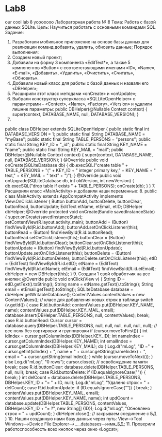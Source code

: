 # Lab8
our cool lab 8 yooooooo
Лабораторная работа № 8
Тема: Работа с базой данных SQLite.
Цель: Научиться работать с основными командами SQL.
Задание:
1. Разработали мобильное приложение на основе базы данных для
реализации команд добавить, удалить, обновить данные;
Порядок выполнения:
1. Создаем новый проект;
2. Добавили на форму 3 компонента «EditText*», а также 5
компонентов «Button» с соответствующими именами «ID»,
«Name», «E-mail», «Добавить», «Удалить», «Очистить»,
«Считать», «Обновить».
3. Добавили новый класс для работы с базой данных и назвали его
«DBHelper»;
4. Расширили этот класс методами «onCreate» и «onUpdate»;
5. Выбрали конструктор суперкласса «SQLLiteOpenHelper» с
параметрами – «Context», «Name», «Factory», «Version» и удалили
лишние параметры:
public DBHelper(@Nullable Context context)
{
super(context, DATABASE_NAME, null, DATABASE_VERSION);
}
6.

public class DBHelper extends SQLiteOpenHelper
{
public static final int DATABASE_VERSION = 1;
public static final String DATABASE_NAME = &quot;myBase&quot;;
public static final String TABLE_PERSONS = &quot;persons&quot;;
public static final String KEY_ID = &quot;_id&quot;;
public static final String KEY_NAME = &quot;name&quot;;
public static final String KEY_MAIL = &quot;mail&quot;;
public DBHelper(@Nullable Context context)
{
super(context, DATABASE_NAME, null, DATABASE_VERSION);
}
@Override
public void onCreate(SQLiteDatabase db)
{
db.execSQL(&quot;create table &quot; + TABLE_PERSONS + &quot;(&quot; + KEY_ID + &quot;
integer primary key,&quot; + KEY_NAME + &quot; text,&quot; + KEY_MAIL + &quot; text&quot; + &quot;)&quot;);
}
@Override
public void onUpgrade(SQLiteDatabase db, int oldVersion, int
newVersion)
{
db.execSQL(&quot;drop table if exists &quot; + TABLE_PERSONS);
onCreate(db);
}
}
7. Расширили класс «MainActivity» и добавили наши переменные:
8. public class MainActivity extends AppCompatActivity implements
View.OnClickListener
{
Button buttonAdd, buttonDelete, buttonClear, buttonRead,
buttonUpdate;
EditText etName, etEmail, etID;
DBHelper dbHelper;
@Override
protected void onCreate(Bundle savedInstanceState)
{
super.onCreate(savedInstanceState);
setContentView(R.layout.activity_main);
buttonAdd = (Button) findViewById(R.id.buttonAdd);
buttonAdd.setOnClickListener(this);
buttonRead = (Button) findViewById(R.id.buttonRead);
buttonRead.setOnClickListener(this);
buttonClear = (Button) findViewById(R.id.buttonClear);
buttonClear.setOnClickListener(this);
buttonUpdate = (Button) findViewById(R.id.buttonUpdate);
buttonUpdate.setOnClickListener(this);
buttonDelete = (Button) findViewById(R.id.buttonDelete);
buttonDelete.setOnClickListener(this);
etID = (EditText) findViewById(R.id.etID);
etName = (EditText) findViewById(R.id.etName);
etEmail = (EditText) findViewById(R.id.etEmail);
dbHelper = new DBHelper(this);
}
9. Создали 1 свой обработчик на все кнопки:
@Override
public void onClick(View v)
{
String ID = etID.getText().toString();
String name = etName.getText().toString();
String email = etEmail.getText().toString();
SQLiteDatabase database = dbHelper.getWritableDatabase();
ContentValues contentValues = new ContentValues(); // класс для
добавления новых строк в таблицу
switch (v.getId())
{
case R.id.buttonAdd:
contentValues.put(DBHelper.KEY_NAME, name);
contentValues.put(DBHelper.KEY_MAIL, email);
database.insert(DBHelper.TABLE_PERSONS, null,
contentValues);
break;
case R.id.buttonRead:
Cursor cursor = database.query(DBHelper.TABLE_PERSONS, null,
null, null,
null, null, null); // все поля без сортировки и
группировки
if (cursor.moveToFirst())
{
int idIndex = cursor.getColumnIndex(DBHelper.KEY_ID);
int nameIndex =
cursor.getColumnIndex(DBHelper.KEY_NAME);
int emailIndex =
cursor.getColumnIndex(DBHelper.KEY_MAIL);
do {
Log.d(&quot;mLog&quot;, &quot;ID =&quot; + cursor.getInt(idIndex) +
&quot;, name = &quot; + cursor.getString(nameIndex) +
&quot;, email = &quot; +
cursor.getString(emailIndex));
} while (cursor.moveToNext());
} else
Log.d(&quot;mLog&quot;, &quot;0 rows&quot;);
cursor.close(); // освобождение памяти
break;
case R.id.buttonClear:
database.delete(DBHelper.TABLE_PERSONS, null, null);
break;
case R.id.buttonDelete:
if (ID.equalsIgnoreCase(&quot;&quot;))
{
break;
}
int delCount = database.delete(DBHelper.TABLE_PERSONS,
DBHelper.KEY_ID + &quot;= &quot; + ID, null);
Log.d(&quot;mLog&quot;, &quot;Удалено строк = &quot; + delCount);
case R.id.buttonUpdate:
if (ID.equalsIgnoreCase(&quot;&quot;))
{
break;
}
contentValues.put(DBHelper.KEY_MAIL, email);
contentValues.put(DBHelper.KEY_NAME, name);
int updCount = database.update(DBHelper.TABLE_PERSONS,
contentValues, DBHelper.KEY_ID + &quot;= ?&quot;, new String[] {ID});
Log.d(&quot;mLog&quot;, &quot;Обновлено строк = &quot; + updCount);
}
dbHelper.close(); // закрываем соединение с БД
}
10. Нашли созданную нами базу данных через путь: View–&gt;Tool
Windows–&gt;Device File Explorer–&gt;…..databases–&gt;имя_БД;
11. Проверили работоспособность всех кнопок через окно «Logcat»;

